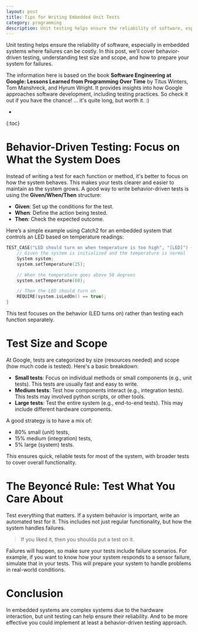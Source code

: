 ```yaml
---
layout: post
title: Tips for Writing Embedded Unit Tests
category: programming
description: Unit testing helps ensure the reliability of software, especially in embedded systems where failures can be costly. In this post, we’ll cover behavior-driven testing, understanding test size and scope, and how to prepare your system for failures.
---
```


Unit testing helps ensure the reliability of software, especially in embedded systems where failures can be costly. In this post, we’ll cover behavior-driven testing, understanding test size and scope, and how to prepare your system for failures.

The information here is based on the book **Software Engineering at Google: Lessons Learned from Programming Over Time** by Titus Winters, Tom Manshreck, and Hyrum Wright. It provides insights into how Google approaches software development, including testing practices. So check it out if you have the chance! ... it's quite long, but worth it. :)

* 
{:toc}

# Behavior-Driven Testing: Focus on What the System Does

Instead of writing a test for each function or method, it's better to focus on how the system behaves. This makes your tests clearer and easier to maintain as the system grows. A good way to write behavior-driven tests is using the **Given/When/Then** structure:

* **Given**: Set up the conditions for the test.
* **When**: Define the action being tested.
* **Then**: Check the expected outcome.

Here’s a simple example using Catch2 for an embedded system that controls an LED based on temperature readings:

```cpp
TEST_CASE("LED should turn on when temperature is too high", "[LED]") {
    // Given the system is initialized and the temperature is normal
    System system;
    system.setTemperature(25);

    // When the temperature goes above 50 degrees
    system.setTemperature(60);

    // Then the LED should turn on
    REQUIRE(system.isLedOn() == true);
}
```

This test focuses on the behavior (LED turns on) rather than testing each function separately. 

# Test Size and Scope

At Google, tests are categorized by size (resources needed) and scope (how much code is tested). Here's a basic breakdown:

* **Small tests**: Focus on individual methods or small components (e.g., unit tests). This tests are usually fast and easy to write.
* **Medium tests**: Test how components interact (e.g., integration tests). This tests may involved python scripts, or other tools.
* **Large tests**: Test the entire system (e.g., end-to-end tests). This may include different hardware components.

A good strategy is to have a mix of:

* 80% small (unit) tests,
* 15% medium (integration) tests,
* 5% large (system) tests.

This ensures quick, reliable tests for most of the system, with broader tests to cover overall functionality.

# The Beyoncé Rule: Test What You Care About

Test everything that matters. If a system behavior is important, write an automated test for it. This includes not just regular functionality, but how the system handles failures.

> If you liked it, then you shoulda put a test on it.

Failures will happen, so make sure your tests include failure scenarios. For example, if you want to know how your system responds to a sensor failure, simulate that in your tests. This will prepare your system to handle problems in real-world conditions.

# Conclusion
In embedded systems are complex systems due to the hardware interaction, but unit testing can help ensure their reliability. And to be more effective you could implement at least a behavior-driven testing approach.
